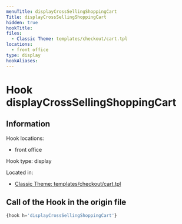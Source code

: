 ```yaml
---
menuTitle: displayCrossSellingShoppingCart
Title: displayCrossSellingShoppingCart
hidden: true
hookTitle: 
files:
  - Classic Theme: templates/checkout/cart.tpl
locations:
  - front office
type: display
hookAliases:
---
```


# Hook displayCrossSellingShoppingCart

## Information

Hook locations: 
  - front office

Hook type: display

Located in: 
  - [Classic Theme: templates/checkout/cart.tpl](https://github.com/PrestaShop/classic-theme/blob/develop/templates/checkout/cart.tpl)

## Call of the Hook in the origin file

```php
{hook h='displayCrossSellingShoppingCart'}
```
